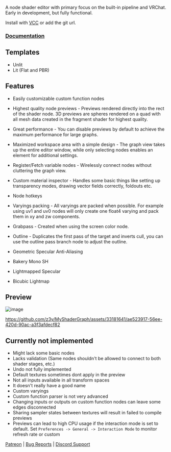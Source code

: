 A node shader editor with primary focus on the built-in pipeline and VRChat. Early in development, but fully functional. 

Install with [VCC](https://z3y.github.io/vpm-package-listing/) or add the git url.

### [Documentation](https://z3y.github.io/shadergraphz)

## Templates
- Unlit
- Lit (Flat and PBR)

## Features
- Easily customizable custom function nodes

- Highest quality node previews - Previews rendered directly into the rect of the shader node. 3D previews are spheres rendered on a quad with all mesh data created in the fragment shader for highest quality.

- Great performance - You can disable previews by default to achieve the maximum performance for large graphs.

- Maximized workspace area with a simple design - The graph view takes up the entire editor window, while only selecting nodes enables an element for additional settings.


- Register/Fetch variable nodes - Wirelessly connect nodes without cluttering the graph view.

- Custom material inspector - Handles some basic things like setting up transparency modes, drawing vector fields correctly, foldouts etc.

- Node hotkeys

- Varyings packing - All varyings are packed when possible. For example using uv1 and uv0 nodes will only create one float4 varying and pack them in xy and zw components.

- Grabpass - Created when using the screen color node.

- Outline - Duplicates the first pass of the target and inverts cull, you can use the outline pass branch node to adjust the outline.

- Geometric Specular Anti-Aliasing

- Bakery Mono SH

- Lightmapped Specular

- Bicubic Lightmap


## Preview

![image](https://github.com/z3y/ShaderGraphZ/assets/33181641/e3c10af5-9c49-4794-875f-ea1692a10b78)

https://github.com/z3y/MyShaderGraph/assets/33181641/ae523917-56ee-420d-90ac-a3f3afdecf82

## Currently not implemented
- Might lack some basic nodes
- Lacks validation (Same nodes shouldn't be allowed to connect to both shader stages, etc.)
- Undo not fully implemented
- Default textures sometimes dont apply in the preview
- Not all inputs available in all transform spaces
- It doesn't really have a good name
- Custom varyings
- Custom function parser is not very advanced
- Changing inputs or outputs on custom function nodes can leave some edges disconnected
- Sharing sampler states between textures will result in failed to compile previews
- Previews can lead to high CPU usage if the interaction mode is set to default. Set `Preferences -> General -> Interaction Mode` to monitor refresh rate or custom


[Patreon](https://www.patreon.com/z3y) |
[Bug Reports](https://github.com/z3y/ShaderGraphZ/issues) |
[Discord Support](https://discord.gg/bw46tKgRFT)
